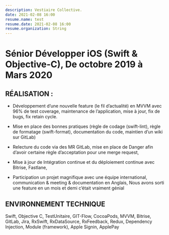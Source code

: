```yaml
---
description: Vestiaire Collective.
date: 2021-02-08 16:00
resume.name: test
resume.date: 2021-02-08 16:00
resume.organization: String
---
```


# Sénior Développer iOS (Swift & Objective-C), De octobre 2019 à Mars 2020

## RÉALISATION :

* Développement d’une nouvelle feature (le fil d’actualité) en MVVM avec 96% de test coverage, maintenance de l’application, mise à jour, fix de bugs, fix retain cycle.

* Mise en place des bonnes pratiques (règle de codage (swift-lint), règle de formatage (swift-format), documentation du code, maintien d’un wiki sur GitLab)

* Relecture du code via des MR GitLab, mise en place de Danger afin d’avoir certaine règle d’acceptation pour une merge request,

* Mise à jour de Intégration continue et du déploiement continue avec Bitrise, Fastlane,

* Participation un projet magnifique avec une équipe international, communication & meeting & documentation en Anglais, Nous avons sorti une feature en un mois et demi c’était vraiment génial 

## ENVIRONNEMENT TECHNIQUE

Swift, Objective C, TestUnitaire, GIT-Flow, CocoaPods, MVVM, Bitrise, GitLab, Jira, RxSwift, RxDataSource, RxFeedback, Redux, Dependency Injection, Module (framework), Apple Signin, ApplePay
